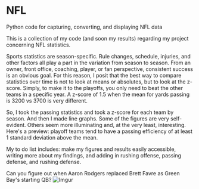 # NFL
Python code for capturing, converting, and displaying NFL data

This is a collection of my code (and soon my results) regarding my project concerning NFL statistics.

Sports statistics are season-specific. Rule changes, schedule, injuries, and other factors all play a part in the variation from season to season. From an owner, front office, coaching, player, or fan perspective, consistent success is an obvious goal. For this reason, I posit that the best way to compare statistics over time is not to look at means or absolutes, but to look at the z-score. Simply, to make it to the playoffs, you only need to beat the other teams in a specific year. A z-score of 1.5 when the mean for yards passing is 3200 vs 3700 is very different.

So, I took the passing statistics and took a z-score for each team by season. And then I made line graphs. Some of the figures are very self-evident. Others seem more illuminating and, at the very least, interesting. Here's a preview: playoff teams tend to have a passing efficiency of at least 1 standard deviation above the mean.

My to do list includes: make my figures and results easily accessible, writing more about my findings, and adding in rushing offense, passing defense, and rushing defense.


Can you figure out when Aaron Rodgers replaced Brett Favre as Green Bay's starting QB?
![Imgur](http://i.imgur.com/EVVxn7L.png)
